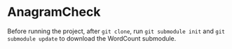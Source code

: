# AnagramCheck

Before running the project, after ```git clone```, run ```git submodule init``` and ```git submodule update``` to download the WordCount submodule.
